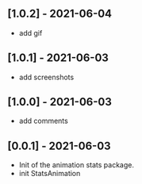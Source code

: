 ## [1.0.2] - 2021-06-04

* add gif

## [1.0.1] - 2021-06-03

* add screenshots

## [1.0.0] - 2021-06-03

* add comments

## [0.0.1] - 2021-06-03

* Init of the animation stats package.
* init StatsAnimation
